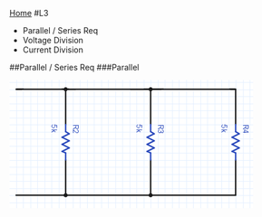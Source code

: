 [Home](../README.md)
#L3

- Parallel / Series Req  
- Voltage Division  
- Current Division  

##Parallel / Series Req
###Parallel

![Parallel Resistors](parallel.png)
